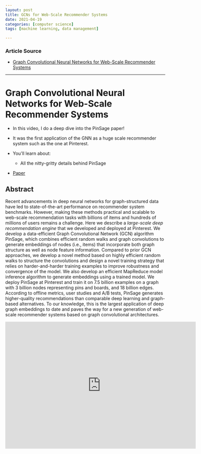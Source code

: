 ```yaml
---
layout: post
title: GCNs for Web-Scale Recommender Systems
date: 2021-04-19
categories: [computer science]
tags: [machine learning, data management]

---
```


### Article Source

* [Graph Convolutional Neural Networks for Web-Scale Recommender Systems](https://www.youtube.com/watch?v=ed0NJdqwEyg)

---

# Graph Convolutional Neural Networks for Web-Scale Recommender Systems

* In this video, I do a deep dive into the PinSage paper!

* It was the first application of the GNN as a huge scale recommender system such as the one at Pinterest.

* You'll learn about:
	* All the nitty-gritty details behind PinSage

* [Paper](https://arxiv.org/pdf/1806.01973.pdf)

## Abstract
 
Recent advancements in deep neural networks for graph-structured data have led to state-of-the-art performance on recommender system benchmarks. However, making these methods practical and scalable to web-scale recommendation tasks with billions of items and hundreds of millions of users remains a challenge. Here we describe a *large-scale deep recommendation engine* that we developed and deployed at Pinterest. We develop a data-efficient Graph Convolutional Network (GCN) algorithm PinSage, which combines efficient random walks and graph convolutions to generate embeddings of nodes (i.e., items) that incorporate both graph structure as well as node feature information. Compared to prior GCN approaches, we develop a novel method based on highly efficient random walks to structure the convolutions and design a novel training strategy that relies on harder-and-harder training examples to improve robustness and convergence of the model. We also develop an efficient MapReduce model inference algorithm to generate embeddings using a trained model. We deploy PinSage at Pinterest and train it on 7.5 billion examples on a graph with 3 billion nodes representing pins and boards, and 18 billion edges. According to offline metrics, user studies and A/B tests, PinSage generates higher-quality recommendations than comparable deep learning and graph-based alternatives. To our knowledge, this is the largest application of deep graph embeddings to date and paves the way for a new generation of web-scale recommender systems based on graph convolutional architectures.

<iframe width="600" height="400" src="https://www.youtube.com/embed/ed0NJdqwEyg" title="YouTube video player" frameborder="0" allow="accelerometer; autoplay; clipboard-write; encrypted-media; gyroscope; picture-in-picture" allowfullscreen></iframe>
